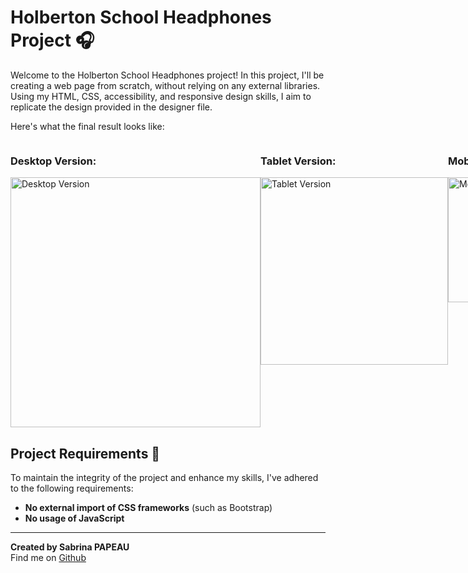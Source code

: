 # Holberton School Headphones Project 🎧

Welcome to the Holberton School Headphones project! In this project, I'll be creating a web page from scratch, without relying on any external libraries. Using my HTML, CSS, accessibility, and responsive design skills, I aim to replicate the design provided in the designer file.

Here's what the final result looks like:

<div style="display: flex; justify-content: space-between;">

  <!-- Desktop Version -->
  <div>
    <h3>Desktop Version:</h3>
    <img src="https://zupimages.net/up/24/18/m60n.png" alt="Desktop Version" width="400">
  </div>

  <!-- Tablet Version -->
  <div>
    <h3>Tablet Version:</h3>
    <img src="https://zupimages.net/up/24/18/1y6b.png" alt="Tablet Version" width="300">
  </div>

  <!-- Mobile Version -->
  <div>
    <h3>Mobile Version:</h3>
    <img src="https://zupimages.net/up/24/18/h14n.png" alt="Mobile Version" width="200">
  </div>

</div>

## Project Requirements 🚀

To maintain the integrity of the project and enhance my skills, I've adhered to the following requirements:

- **No external import of CSS frameworks** (such as Bootstrap)
- **No usage of JavaScript**

---

**Created by Sabrina PAPEAU**  
Find me on [Github](https://github.com/Holbiwan)
